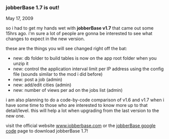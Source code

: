 ### jobberBase 1.7 is out!

May 17, 2009

so i had to get my hands wet with  __jobberBase v1.7__ that came out some 15hrs ago. i'm sure a lot of people are gonna be interested to see what changes to expect in the new version.

these are the things you will see changed right off the bat:

*   new: db folder to build tables is now on the app root folder when you unzip it
*   new: control the application interval limit per IP address using the config file (sounds similar to the mod i did before)
*   new: post a job (admin)
*   new: add/edit cities (admin)
*   new: number of views per ad on the jobs list (admin)

i am also planning to do a code-by-code comparison of v1.6 and v1.7 when i have some time to those who are interested to know more up to that detail/level. this will help a lot when upgrading from the last version to the new one.

visit the official website <a href="http://www.jobberbase.com" target="_blank">www.jobberbase.com</a> or the <a href="http://code.google.com/p/jobberbase/" target="_blank">jobberBase google code</a> page to download jobberBase 1.7!